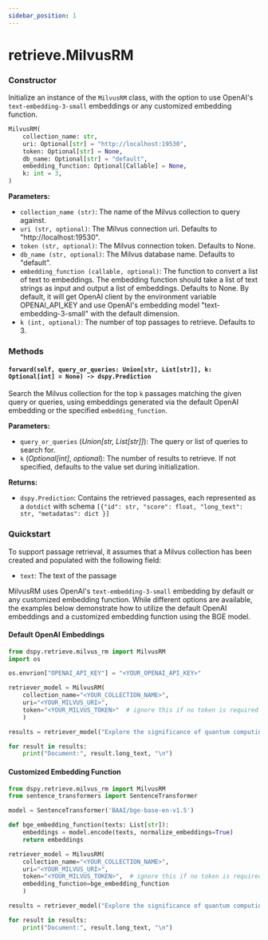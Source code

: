 ```yaml
---
sidebar_position: 1
---
```


# retrieve.MilvusRM

### Constructor

Initialize an instance of the `MilvusRM` class, with the option to use OpenAI's `text-embedding-3-small` embeddings or any customized embedding function.

```python
MilvusRM(
    collection_name: str,
    uri: Optional[str] = "http://localhost:19530",
    token: Optional[str] = None,
    db_name: Optional[str] = "default",
    embedding_function: Optional[Callable] = None,
    k: int = 3,
)
```

**Parameters:**
- `collection_name (str)`: The name of the Milvus collection to query against.
- `uri (str, optional)`: The Milvus connection uri. Defaults to "http://localhost:19530".
- `token (str, optional)`: The Milvus connection token. Defaults to None.
- `db_name (str, optional)`: The Milvus database name. Defaults to "default".
- `embedding_function (callable, optional)`: The function to convert a list of text to embeddings.
    The embedding function should take a list of text strings as input and output a list of embeddings.
    Defaults to None. By default, it will get OpenAI client by the environment variable OPENAI_API_KEY and use OpenAI's embedding model "text-embedding-3-small" with the default dimension.
- `k (int, optional)`: The number of top passages to retrieve. Defaults to 3.

### Methods

#### `forward(self, query_or_queries: Union[str, List[str]], k: Optional[int] = None) -> dspy.Prediction`

Search the Milvus collection for the top `k` passages matching the given query or queries, using embeddings generated via the default OpenAI embedding or the specified `embedding_function`.

**Parameters:**
- `query_or_queries` (_Union[str, List[str]]_): The query or list of queries to search for.
- `k` (_Optional[int]_, _optional_): The number of results to retrieve. If not specified, defaults to the value set during initialization.

**Returns:**
- `dspy.Prediction`: Contains the retrieved passages, each represented as a `dotdict` with schema `[{"id": str, "score": float, "long_text": str, "metadatas": dict }]`

### Quickstart

To support passage retrieval, it assumes that a Milvus collection has been created and populated with the following field:

- `text`: The text of the passage

MilvusRM uses OpenAI's `text-embedding-3-small` embedding by default or any customized embedding function.
While different options are available, the examples below demonstrate how to utilize the default OpenAI embeddings and a customized embedding function using the BGE model.

#### Default OpenAI Embeddings

```python
from dspy.retrieve.milvus_rm import MilvusRM
import os

os.envrion["OPENAI_API_KEY"] = "<YOUR_OPENAI_API_KEY>"

retriever_model = MilvusRM(
    collection_name="<YOUR_COLLECTION_NAME>",
    uri="<YOUR_MILVUS_URI>",
    token="<YOUR_MILVUS_TOKEN>"  # ignore this if no token is required for Milvus connection
    )

results = retriever_model("Explore the significance of quantum computing", k=5)

for result in results:
    print("Document:", result.long_text, "\n")
```


#### Customized Embedding Function

```python
from dspy.retrieve.milvus_rm import MilvusRM
from sentence_transformers import SentenceTransformer

model = SentenceTransformer('BAAI/bge-base-en-v1.5')

def bge_embedding_function(texts: List[str]):
    embeddings = model.encode(texts, normalize_embeddings=True)
    return embeddings

retriever_model = MilvusRM(
    collection_name="<YOUR_COLLECTION_NAME>",
    uri="<YOUR_MILVUS_URI>",
    token="<YOUR_MILVUS_TOKEN>",  # ignore this if no token is required for Milvus connection
    embedding_function=bge_embedding_function
    )

results = retriever_model("Explore the significance of quantum computing", k=5)

for result in results:
    print("Document:", result.long_text, "\n")
```
